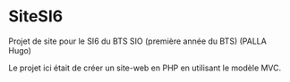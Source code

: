 # SiteSI6
Projet de site pour le SI6 du BTS SIO (première année du BTS) (PALLA Hugo)

Le projet ici était de créer un site-web en PHP en utilisant le modèle MVC.
